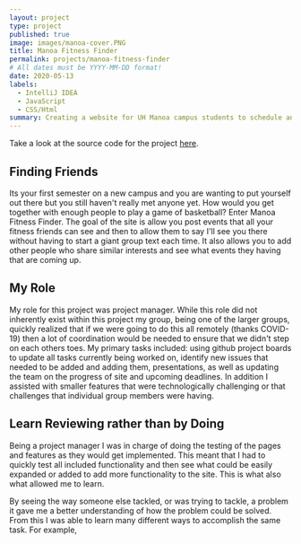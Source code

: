 ```yaml
---
layout: project
type: project
published: true
image: images/manoa-cover.PNG
title: Manoa Fitness Finder
permalink: projects/manoa-fitness-finder
# All dates must be YYYY-MM-DD format!
date: 2020-05-13
labels:
  - IntelliJ IDEA
  - JavaScript
  - CSS/Html
summary: Creating a website for UH Manoa campus students to schedule and meet up for events.
---
```


Take a look at the source code for the project <a href="https://github.com/manoafitnessfinder">here</a>.

## Finding Friends

Its your first semester on a new campus and you are wanting to put yourself out there but you still haven't really met anyone yet. How would you get together with enough people to play a game of basketball? Enter Manoa Fitness Finder. The goal of the site is allow you post events that all your fitness friends can see and then to allow them to say I'll see you there without having to start a giant group text each time. It also allows you to add other people who share similar interests and see what events they having that are coming up.

## My Role

My role for this project was project manager. While this role did not inherently exist within this project my group, being one of the larger groups, quickly realized that if we were going to do this all remotely (thanks COVID-19) then a lot of coordination would be needed to ensure that we didn't step on each others toes. My primary tasks included: using github project boards to update all tasks currently being worked on, identify new issues that needed to be added and adding them, presentations, as well as updating the team on the progress of site and upcoming deadlines. In addition I assisted with smaller features that were technologically challenging or that challenges that individual group members were having.
 
 
## Learn Reviewing rather than by Doing
 
 Being a project manager I was in charge of doing the testing of the pages and features as they would get implemented. This meant that I had to quickly test all included functionality and then see what could be easily expanded or added to add more functionality to the site. This is what also what allowed me to learn. 
 
 
 By seeing the way someone else tackled, or was trying to tackle, a problem it gave me a better understanding of how the problem could be solved. From this I was able to learn many different ways to accomplish the same task. For example, 
 
 



